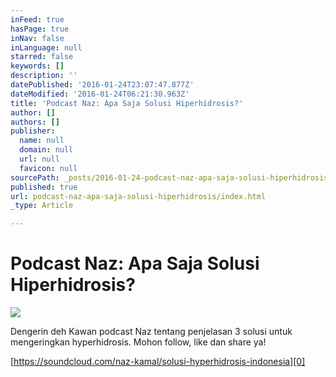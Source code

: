 ```yaml
---
inFeed: true
hasPage: true
inNav: false
inLanguage: null
starred: false
keywords: []
description: ''
datePublished: '2016-01-24T23:07:47.877Z'
dateModified: '2016-01-24T06:21:30.963Z'
title: 'Podcast Naz: Apa Saja Solusi Hiperhidrosis?'
author: []
authors: []
publisher:
  name: null
  domain: null
  url: null
  favicon: null
sourcePath: _posts/2016-01-24-podcast-naz-apa-saja-solusi-hiperhidrosis.md
published: true
url: podcast-naz-apa-saja-solusi-hiperhidrosis/index.html
_type: Article

---
```

# Podcast Naz: Apa Saja Solusi Hiperhidrosis?
![](https://the-grid-user-content.s3-us-west-2.amazonaws.com/b6f7de95-5b34-4dab-8081-40c8f98c970a.jpg)

Dengerin deh Kawan podcast Naz tentang penjelasan 3 solusi untuk mengeringkan hyperhidrosis. Mohon follow, like dan share ya!

[https://soundcloud.com/naz-kamal/solusi-hyperhidrosis-indonesia][0]

[0]: https://soundcloud.com/naz-kamal/solusi-hyperhidrosis-indonesia